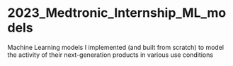 # 2023_Medtronic_Internship_ML_models
Machine Learning models I implemented (and built from scratch) to model the activity of their next-generation products in various use conditions
